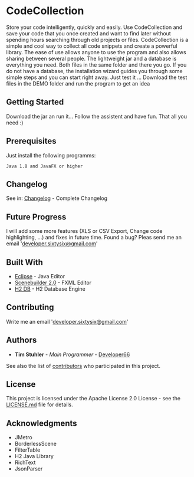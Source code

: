 # CodeCollection

Store your code intelligently, quickly and easily. 
Use CodeCollection and save your code that you once created and want to find later without spending hours searching through old projects or files. 
CodeCollection is a simple and cool way to collect all code snippets and create a powerful library. The ease of use allows anyone to use the program and also allows sharing between several people. 
The lightweight jar and a database is everything you need. Both files in the same folder and there you go.
If you do not have a database, the installation wizard guides you through some simple steps and you can start right away. Just test it ... Download the test files in the DEMO folder and run the program to get an idea

## Getting Started

Download the jar an run it... Follow the assistent and have fun. That all you need :)

## Prerequisites

Just install the following programms:

```
Java 1.8 and JavaFX or higher
```

## Changelog
See in: [Changelog](https://github.com/Developer66/Code-Collection/blob/master/changelog.txt) - Complete Changelog

## Future Progress
I will add some more features (XLS or CSV Export, Change code highlighting, ...) and fixes in future time. Found a bug? Pleas send me an email 'developer.sixtysix@gmail.com'

## Built With

* [Eclipse](https://www.eclipse.org/) - Java Editor
* [Scenebuilder 2.0](http://www.oracle.com/technetwork/java/javase/downloads/sb2download-2177776.html) - FXML Editor
* [H2 DB](http://www.h2database.com/html/main.html) - H2 Database Engine

## Contributing

Write me an email 'developer.sixtysix@gmail.com'

## Authors

* **Tim Stuhler** - *Main Programmer* - [Developer66](https://github.com/Developer66)

See also the list of [contributors](https://github.com/Developer66/Code-Collection/graphs/contributors) who participated in this project.

## License

This project is licensed under the Apache License 2.0 License - see the [LICENSE.md](LICENSE.md) file for details.

## Acknowledgments

* JMetro
* BorderlessScene
* FilterTable
* H2 Java Library
* RichText
* JsonParser
